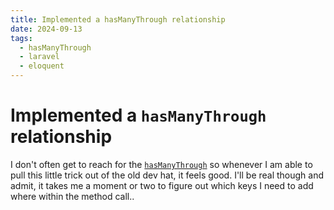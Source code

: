 ```yaml
---
title: Implemented a hasManyThrough relationship
date: 2024-09-13
tags:
  - hasManyThrough
  - laravel
  - eloquent
---
```


# Implemented a `hasManyThrough` relationship

I don't often get to reach for the [`hasManyThrough`](https://laravel.com/docs/11.x/eloquent-relationships#has-many-through) so whenever I am able to
pull this little trick out of the old dev hat, it feels good. I'll be real though and admit, it takes me a moment or two to figure out which keys I
need to add where within the method call.. 
